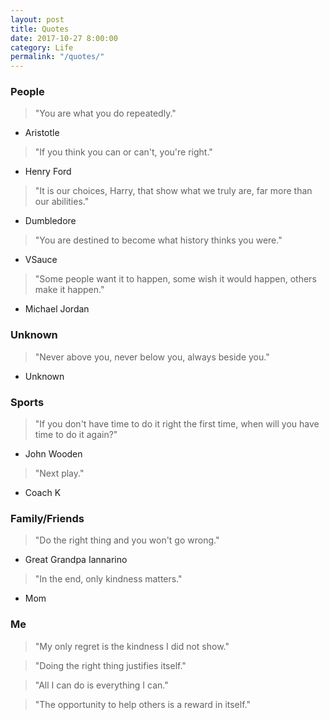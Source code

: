 ```yaml
---
layout: post
title: Quotes
date: 2017-10-27 8:00:00
category: Life
permalink: "/quotes/"
---
```


### People
> "You are what you do repeatedly."
- Aristotle

> "If you think you can or can't, you're right."
- Henry Ford

> "It is our choices, Harry, that show what we truly are, far more than our abilities."
- Dumbledore

> "You are destined to become what history thinks you were."
- VSauce

> "Some people want it to happen, some wish it would happen, others make it happen."
- Michael Jordan


### Unknown
> "Never above you, never below you, always beside you."
- Unknown


### Sports
> "If you don't have time to do it right the first time, when will you have time to do it again?"
- John Wooden

> "Next play."
- Coach K


### Family/Friends
> "Do the right thing and you won't go wrong."
- Great Grandpa Iannarino

> "In the end, only kindness matters."
- Mom


### Me
> "My only regret is the kindness I did not show."

> "Doing the right thing justifies itself."

> "All I can do is everything I can."

> "The opportunity to help others is a reward in itself."